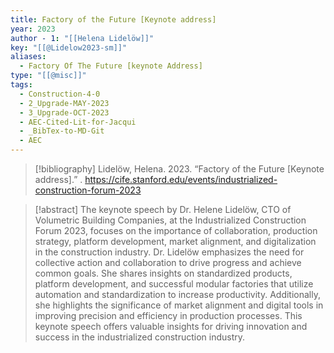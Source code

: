 ```yaml
---
title: Factory of the Future [Keynote address]
year: 2023
author - 1: "[[Helena Lidelöw]]"
key: "[[@Lidelow2023-sm]]"
aliases:
  - Factory Of The Future [keynote Address]
type: "[[@misc]]"
tags:
  - Construction-4-0
  - 2_Upgrade-MAY-2023
  - 3_Upgrade-OCT-2023
  - AEC-Cited-Lit-for-Jacqui
  - _BibTex-to-MD-Git
  - AEC
---
```


> [!bibliography]
> Lidelöw, Helena. 2023. “Factory of the Future [Keynote address].” . https://cife.stanford.edu/events/industrialized-construction-forum-2023

> [!abstract]
> The keynote speech by Dr. Helene Lidelöw, CTO of Volumetric Building Companies, at the Industrialized Construction Forum 2023, focuses on the importance of collaboration, production strategy, platform development, market alignment, and digitalization in the construction industry. Dr. Lidelöw emphasizes the need for collective action and collaboration to drive progress and achieve common goals. She shares insights on standardized products, platform development, and successful modular factories that utilize automation and standardization to increase productivity. Additionally, she highlights the significance of market alignment and digital tools in improving precision and efficiency in production processes. This keynote speech offers valuable insights for driving innovation and success in the industrialized construction industry.